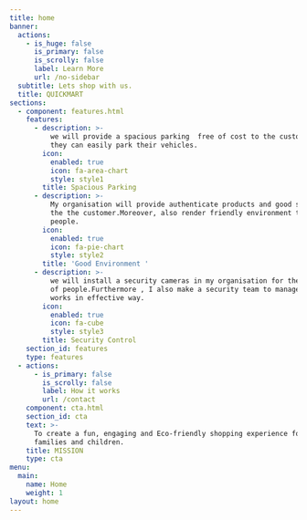 ```yaml
---
title: home
banner:
  actions:
    - is_huge: false
      is_primary: false
      is_scrolly: false
      label: Learn More
      url: /no-sidebar
  subtitle: Lets shop with us.
  title: QUICKMART
sections:
  - component: features.html
    features:
      - description: >-
          we will provide a spacious parking  free of cost to the customer which
          they can easily park their vehicles.
        icon:
          enabled: true
          icon: fa-area-chart
          style: style1
        title: Spacious Parking
      - description: >-
          My organisation will provide authenticate products and good service to
          the the customer.Moreover, also render friendly environment to the
          people.
        icon:
          enabled: true
          icon: fa-pie-chart
          style: style2
        title: 'Good Environment '
      - description: >-
          we will install a security cameras in my organisation for the safety
          of people.Furthermore , I also make a security team to manage all the
          works in effective way.
        icon:
          enabled: true
          icon: fa-cube
          style: style3
        title: Security Control
    section_id: features
    type: features
  - actions:
      - is_primary: false
        is_scrolly: false
        label: How it works
        url: /contact
    component: cta.html
    section_id: cta
    text: >-
      To create a fun, engaging and Eco-friendly shopping experience for
      families and children.
    title: MISSION
    type: cta
menu:
  main:
    name: Home
    weight: 1
layout: home
---
```


